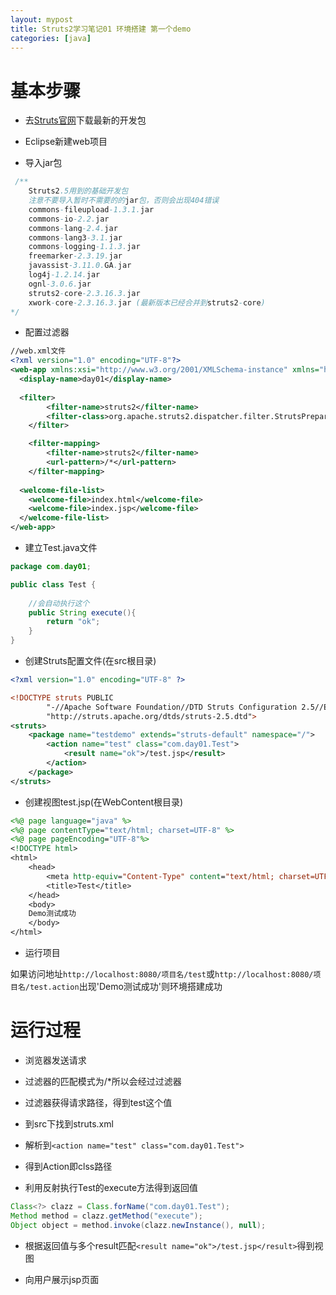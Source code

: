 ```yaml
---
layout: mypost
title: Struts2学习笔记01 环境搭建 第一个demo
categories: [java]
---
```

# 基本步骤

+ 去[Struts官网](http://struts.apache.org/)下载最新的开发包

+ Eclipse新建web项目

+ 导入jar包

```java
 /** 
    Struts2.5用到的基础开发包 
    注意不要导入暂时不需要的的jar包，否则会出现404错误
    commons-fileupload-1.3.1.jar 
    commons-io-2.2.jar 
    commons-lang-2.4.jar 
    commons-lang3-3.1.jar 
    commons-logging-1.1.3.jar 
    freemarker-2.3.19.jar 
    javassist-3.11.0.GA.jar 
    log4j-1.2.14.jar 
    ognl-3.0.6.jar 
    struts2-core-2.3.16.3.jar 
    xwork-core-2.3.16.3.jar (最新版本已经合并到struts2-core)
*/  
```


+ 配置过滤器

```xml
//web.xml文件
<?xml version="1.0" encoding="UTF-8"?>
<web-app xmlns:xsi="http://www.w3.org/2001/XMLSchema-instance" xmlns="http://java.sun.com/xml/ns/javaee" xsi:schemaLocation="http://java.sun.com/xml/ns/javaee http://java.sun.com/xml/ns/javaee/web-app_3_0.xsd" id="WebApp_ID" version="3.0">
  <display-name>day01</display-name>
  
  <filter>
        <filter-name>struts2</filter-name>
        <filter-class>org.apache.struts2.dispatcher.filter.StrutsPrepareAndExecuteFilter</filter-class>
    </filter>

    <filter-mapping>
        <filter-name>struts2</filter-name>
        <url-pattern>/*</url-pattern>
    </filter-mapping>
    
  <welcome-file-list>
    <welcome-file>index.html</welcome-file>
    <welcome-file>index.jsp</welcome-file>
  </welcome-file-list>
</web-app>
```

+ 建立Test.java文件

```java
package com.day01;

public class Test {
	
	//会自动执行这个
	public String execute(){
		return "ok";
	}
}
```

+ 创建Struts配置文件(在src根目录)

```xml
<?xml version="1.0" encoding="UTF-8" ?>

<!DOCTYPE struts PUBLIC
        "-//Apache Software Foundation//DTD Struts Configuration 2.5//EN"
        "http://struts.apache.org/dtds/struts-2.5.dtd">
<struts>
    <package name="testdemo" extends="struts-default" namespace="/">
        <action name="test" class="com.day01.Test">
        	<result name="ok">/test.jsp</result>
        </action>
    </package>
</struts>
```

+ 创建视图test.jsp(在WebContent根目录)

```jsp
<%@ page language="java" %>
<%@ page contentType="text/html; charset=UTF-8" %>
<%@ page pageEncoding="UTF-8"%>
<!DOCTYPE html>
<html>
	<head>
		<meta http-equiv="Content-Type" content="text/html; charset=UTF-8">
		<title>Test</title>
	</head>
	<body>
	Demo测试成功
	</body>
</html>
```

+ 运行项目

如果访问地址`http://localhost:8080/项目名/test`或`http://localhost:8080/项目名/test.action`出现'Demo测试成功'则环境搭建成功

# 运行过程

+ 浏览器发送请求

+ 过滤器的匹配模式为/*所以会经过过滤器

+ 过滤器获得请求路径，得到test这个值

+ 到src下找到struts.xml

+ 解析到`<action name="test" class="com.day01.Test">`

+ 得到Action即clss路径

+ 利用反射执行Test的execute方法得到返回值

```java
Class<?> clazz = Class.forName("com.day01.Test");
Method method = clazz.getMethod("execute");
Object object = method.invoke(clazz.newInstance(), null);
```

+ 根据返回值与多个result匹配`<result name="ok">/test.jsp</result>`得到视图

+ 向用户展示jsp页面